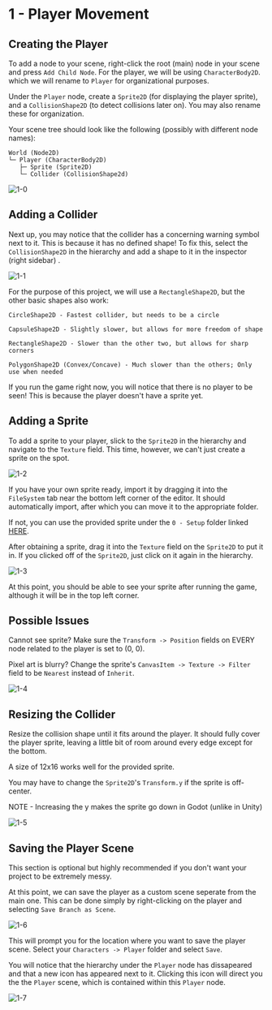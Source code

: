 # 1 - Player Movement

## Creating the Player

To add a node to your scene, right-click the root (main) node in your scene and press `Add Child Node`. For the player, we will be using `CharacterBody2D`. which we will rename to `Player` for organizational purposes.

Under the `Player` node, create a `Sprite2D` (for displaying the player sprite), and a `CollisionShape2D` (to detect collisions later on). You may also rename these for organization.

Your scene tree should look like the following (possibly with different node names):

```
World (Node2D)
└─ Player (CharacterBody2D)
   ├─ Sprite (Sprite2D)
   └─ Collider (CollisionShape2d)
```

![1-0](../.resources/1-0.png "1-0")

## Adding a Collider

Next up, you may notice that the collider has a concerning warning symbol next to it. This is because it has no defined shape! To fix this, select the `CollisionShape2D` in the hierarchy and add a shape to it in the inspector (right sidebar) .

![1-1](../.resources/1-1.png "1-1")

For the purpose of this project, we will use a `RectangleShape2D`, but the other basic shapes also work:

```
CircleShape2D - Fastest collider, but needs to be a circle

CapsuleShape2D - Slightly slower, but allows for more freedom of shape

RectangleShape2D - Slower than the other two, but allows for sharp corners

PolygonShape2D (Convex/Concave) - Much slower than the others; Only use when needed
```

If you run the game right now, you will notice that there is no player to be seen! This is because the player doesn't have a sprite yet.

## Adding a Sprite

To add a sprite to your player, slick to the `Sprite2D` in the hierarchy and navigate to the `Texture` field. This time, however, we can't just create a sprite on the spot.

![1-2](../.resources/1-2.png "1-2")

If you have your own sprite ready, import it by dragging it into the `FileSystem` tab near the bottom left corner of the editor. It should automatically import, after which you can move it to the appropriate folder.

If not, you can use the provided sprite under the `0 - Setup` folder linked [HERE](../0%20-%20Setup/player.png).

After obtaining a sprite, drag it into the `Texture` field on the `Sprite2D` to put it in. If you clicked off of the `Sprite2D`, just click on it again in the hierarchy.

![1-3](../.resources/1-3.png "1-3")

At this point, you should be able to see your sprite after running the game, although it will be in the top left corner.

## Possible Issues

Cannot see sprite? Make sure the `Transform -> Position` fields on EVERY node related to the player is set to (0, 0).

Pixel art is blurry? Change the sprite's `CanvasItem -> Texture -> Filter` field to be `Nearest` instead of `Inherit`.

![1-4](../.resources/1-4.png "1-4")

## Resizing the Collider

Resize the collision shape until it fits around the player. It should fully cover the player sprite, leaving a little bit of room around every edge except for the bottom.

A size of 12x16 works well for the provided sprite.

You may have to change the `Sprite2D`'s `Transform.y` if the sprite is off-center.

NOTE - Increasing the y makes the sprite go down in Godot (unlike in Unity)

![1-5](../.resources/1-5.png "1-5")

## Saving the Player Scene

This section is optional but highly recommended if you don't want your project to be extremely messy.

At this point, we can save the player as a custom scene seperate from the main one. This can be done simply by right-clicking on the player and selecting `Save Branch as Scene`.

![1-6](../.resources/1-6.png "1-6")

This will prompt you for the location where you want to save the player scene. Select your `Characters -> Player` folder and select `Save`.

You will notice that the hierarchy under the `Player` node has dissapeared and that a new icon has appeared next to  it. Clicking this icon will direct you the the `Player` scene, which is contained within this `Player` node.

![1-7](../.resources/1-7.png "1-7")
